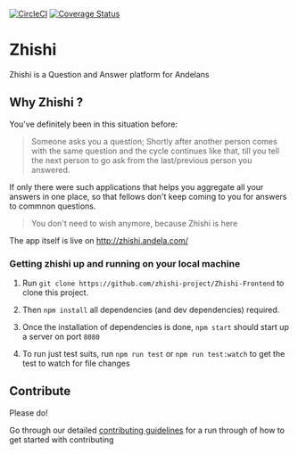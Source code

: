 [![CircleCI](https://circleci.com/gh/zhishi-project/Zhishi-Frontend.svg?style=svg)](https://circleci.com/gh/zhishi-project/Zhishi-Frontend/tree/master)
[![Coverage Status](https://coveralls.io/repos/github/zhishi-project/Zhishi-Frontend/badge.svg?branch=master)](https://coveralls.io/github/zhishi-project/Zhishi-Frontend?branch=master)

# Zhishi
Zhishi is a Question and Answer platform for Andelans

## Why Zhishi ?

You've definitely been in this situation before:

>Someone asks you a question; Shortly after another person comes with the same question and the cycle continues like that, till you tell the next person to go ask from the last/previous person you answered.

If only there were such applications that helps you aggregate all your answers in one place, so that fellows don't keep coming to you for answers to commnon questions.

>You don't need to wish anymore, because Zhishi is here

The app itself is live on http://zhishi.andela.com/


### Getting zhishi up and running on your local machine


1. Run `git clone https://github.com/zhishi-project/Zhishi-Frontend` to clone this project.

2. Then `npm install` all dependencies (and dev dependencies) required.

3. Once the installation of dependencies is done, `npm start` should start up a server on port `8080`

3. To run just test suits, run `npm run test` or `npm run test:watch` to get the test to watch for file changes



## Contribute

Please do!

Go through our detailed [contributing guidelines](https://github.com/zhishi-project/Zhishi-Frontend/blob/develop/CONTRIBUTING.md) for a run through of how to get started with contributing
